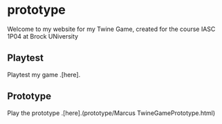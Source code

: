 # prototype

Welcome to my website for my Twine Game, created for the course IASC 1P04 at Brock UNiversity

## Playtest

Playtest my game .[here].

## Prototype

Play the prototype .[here].(prototype/Marcus TwineGamePrototype.html)
